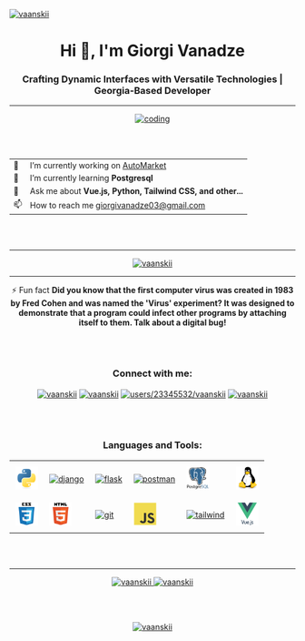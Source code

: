<p align="left" > <a href="https://github.com/vaanskii"> <img src="https://komarev.com/ghpvc/?username=vaanskii&label=Profile%20views&color=0e75b6&style=flat" alt="vaanskii" /> </a> </p>
<h1 align="center" >Hi 👋, I'm Giorgi Vanadze</h1>
<h3 align="center">Crafting Dynamic Interfaces with Versatile Technologies | Georgia-Based Developer</h3>

--- 


<p align="center">  <a href="https://github.com/vaanskii"> <img width="900" height="520" alt="coding" src="https://camo.githubusercontent.com/19db51af5f90f1b152bc0b9078f5fe97053955be5074f03f17019c70345bdcdb/68747470733a2f2f6d69726f2e6d656469756d2e636f6d2f6d61782f313336302f302a37513379765349765f7430696f4a2d5a2e676966" > </a> 
</p>

<br/><br/>

<table align="center">
  <tr>
    <td>🔭</td>
     <td>I’m currently working on <a href="https://github.com/vaanskii/auto-market">AutoMarket</a></td>
  </tr>
  <tr>
    <td>🌱</td>
    <td>I’m currently learning <strong>Postgresql</strong></td>
  </tr>
  <tr>
    <td>💬</td>
    <td>Ask me about <strong>Vue.js, Python, Tailwind CSS, and other...</strong></td>
  </tr>
  <tr>
    <td>📫</td>
    <td>How to reach me <a href="mailto:giorgivanadze03@gmail.com">giorgivanadze03@gmail.com</a></td>
  </tr>
</table>

<br/><br/>

---

<p align="center"> <a href="https://github.com/vaanskii"> <img src="https://raw.githubusercontent.com/Sutil/Sutil/2b2fad3bf54522bb30c8c170591fc68ff51b69e6/github-contribution-grid-snake2.svg" alt="vaanskii" /> </a>
</p>

---

<p align="center">⚡ Fun fact <strong>Did you know that the first computer virus was created in 1983 by Fred Cohen and was named the 'Virus' experiment? It was designed to demonstrate that a program could infect other programs by attaching itself to them. Talk about a digital bug!</strong></p>

<br/><br/>

<h3 align="center" >Connect with me:</h3>
<p align="center" >
  <a href="https://linkedin.com/in/vaanskii" target="blank"><img align="center" src="https://raw.githubusercontent.com/rahuldkjain/github-profile-readme-generator/master/src/images/icons/Social/linked-in-alt.svg" alt="vaanskii" height="30" width="40" /></a>
  <a href="https://instagram.com/vaanskii" target="blank"><img align="center" src="https://raw.githubusercontent.com/rahuldkjain/github-profile-readme-generator/master/src/images/icons/Social/instagram.svg" alt="vaanskii" height="30" width="40" /></a>
  <a href="https://stackoverflow.com/users/23345532/vaanskii" target="blank"><img align="center" src="https://raw.githubusercontent.com/rahuldkjain/github-profile-readme-generator/master/src/images/icons/Social/stack-overflow.svg" alt="users/23345532/vaanskii" height="30" width="40" /></a>
  <a href="https://fb.com/vaanskii" target="blank"><img align="center" src="https://raw.githubusercontent.com/rahuldkjain/github-profile-readme-generator/master/src/images/icons/Social/facebook.svg" alt="vaanskii" height="30" width="40" /></a>
</p>

<br/><br/>

<h3 align="center">Languages and Tools:</h3>
<table align="center">
  <tr>
    <td style="padding: 10px;">
      <a href="https://www.python.org" target="_blank" rel="noreferrer">
        <img src="https://raw.githubusercontent.com/devicons/devicon/master/icons/python/python-original.svg" alt="python" width="40" height="40"/>
      </a>
    </td>
    <td style="padding: 10px;">
      <a href="https://www.djangoproject.com/" target="_blank" rel="noreferrer">
        <img src="https://cdn.worldvectorlogo.com/logos/django.svg" alt="django" width="40" height="40"/>
      </a>
    </td>
    <td style="padding: 10px;">
      <a href="https://flask.palletsprojects.com/" target="_blank" rel="noreferrer">
        <img src="https://www.vectorlogo.zone/logos/pocoo_flask/pocoo_flask-icon.svg" alt="flask" width="40" height="40"/>
      </a>
    </td>
    <td style="padding: 10px;">
      <a href="https://postman.com" target="_blank" rel="noreferrer">
        <img src="https://www.vectorlogo.zone/logos/getpostman/getpostman-icon.svg" alt="postman" width="40" height="40"/>
      </a>
    </td>
    <td style="padding: 10px;">
      <a href="https://www.postgresql.org" target="_blank" rel="noreferrer">
        <img src="https://raw.githubusercontent.com/devicons/devicon/master/icons/postgresql/postgresql-original-wordmark.svg" alt="postgresql" width="40" height="40"/>
      </a>
    </td>
    <td style="padding: 10px;">
      <a href="https://www.linux.org/" target="_blank" rel="noreferrer">
        <img src="https://raw.githubusercontent.com/devicons/devicon/master/icons/linux/linux-original.svg" alt="linux" width="40" height="40"/>
      </a>
    </td>
  </tr>
  <tr>
    <td style="padding: 10px;">
      <a href="https://www.w3schools.com/css/" target="_blank" rel="noreferrer">
        <img src="https://raw.githubusercontent.com/devicons/devicon/master/icons/css3/css3-original-wordmark.svg" alt="css3" width="40" height="40"/>
      </a>
    </td>
    <td style="padding: 10px;">
      <a href="https://www.w3.org/html/" target="_blank" rel="noreferrer">
        <img src="https://raw.githubusercontent.com/devicons/devicon/master/icons/html5/html5-original-wordmark.svg" alt="html5" width="40" height="40"/>
      </a>
    </td>
    <td style="padding: 10px;">
      <a href="https://git-scm.com/" target="_blank" rel="noreferrer">
        <img src="https://www.vectorlogo.zone/logos/git-scm/git-scm-icon.svg" alt="git" width="40" height="40"/>
      </a>
    </td>
    <td style="padding: 10px;">
      <a href="https://developer.mozilla.org/en-US/docs/Web/JavaScript" target="_blank" rel="noreferrer">
        <img src="https://raw.githubusercontent.com/devicons/devicon/master/icons/javascript/javascript-original.svg" alt="javascript" width="40" height="40"/>
      </a>
    </td>
    <td style="padding: 10px;">
      <a href="https://tailwindcss.com/" target="_blank" rel="noreferrer">
        <img src="https://www.vectorlogo.zone/logos/tailwindcss/tailwindcss-icon.svg" alt="tailwind" width="40" height="40"/>
      </a>
    </td>
    <td style="padding: 10px;">
      <a href="https://vuejs.org/" target="_blank" rel="noreferrer">
        <img src="https://raw.githubusercontent.com/devicons/devicon/master/icons/vuejs/vuejs-original-wordmark.svg" alt="vuejs" width="40" height="40"/>
      </a>
    </td>
  </tr>
</table>


<br/><br/>

---

<p align="center">
  <a href="https://github.com/vaanskii"> <img width="423" src="https://github-readme-streak-stats.herokuapp.com/?user=vaanskii&theme=dark" alt="vaanskii" /> </a>
  <a href="https://github.com/vaanskii"> <img width="400" src="https://github-readme-stats.vercel.app/api?username=vaanskii&show_icons=true&theme=dark&locale=en" alt="vaanskii" /> </a>
</p>


<br/><br/>

<p align="center">
   <a href="https://github.com/vaanskii"><img width="400"  src="https://github-readme-stats.vercel.app/api/top-langs?username=vaanskii&show_icons=true&theme=dark&locale=en&layout=compact" alt="vaanskii" /> </a>
</p>


